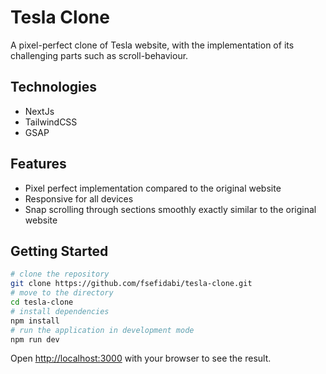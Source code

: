 # Tesla Clone

A pixel-perfect clone of Tesla website, with the implementation of its challenging parts such as scroll-behaviour.

## Technologies
- NextJs
- TailwindCSS
- GSAP

## Features
- Pixel perfect implementation compared to the original website
- Responsive for all devices
- Snap scrolling through sections smoothly exactly similar to the original website

## Getting Started

```bash
# clone the repository
git clone https://github.com/fsefidabi/tesla-clone.git
# move to the directory
cd tesla-clone
# install dependencies
npm install
# run the application in development mode
npm run dev
```

Open [http://localhost:3000](http://localhost:3000) with your browser to see the result.
